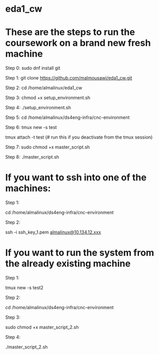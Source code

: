 # eda1_cw

# These are the steps to run the coursework on a brand new fresh machine

Step 0:
sudo dnf install git

Step 1: 
git clone https://github.com/malmousawi/eda1_cw.git

Step 2:
cd /home/almalinux/eda1_cw

Step 3: 
chmod +x setup_environment.sh

Step 4:
./setup_environment.sh

Step 5:
cd /home/almalinux/ds4eng-infra/cnc-environment

Step 6:
tmux new -s test

tmux attach -t test (# run this if you deactivate from the tmux session)

Step 7:
sudo chmod +x master_script.sh

Step 8:
./master_script.sh


# If you want to ssh into one of the machines:

Step 1:

cd /home/almalinux/ds4eng-infra/cnc-environment

Step 2:

ssh -i ssh_key_1.pem almalinux@10.134.12.xxx


# If you want to run the system from the already existing machine

Step 1:

tmux new -s test2

Step 2:

cd /home/almalinux/ds4eng-infra/cnc-environment

Step 3:

sudo chmod +x master_script_2.sh

Step 4:

./master_script_2.sh


